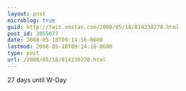 ```yaml
---
layout: post
microblog: true
guid: http://twit.vmstan.com/2008/05/18/814238270.html
post_id: 3055077
date: 2008-05-18T09:14:16-0600
lastmod: 2008-05-18T09:14:16-0600
type: post
url: /2008/05/18/814238270.html
---
```

27 days until W-Day
